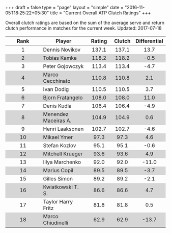 +++
draft = false
type = "page" 
layout = "simple"
date = "2016-11-05T18:25:22+05:30"
title = "Current Overall ATP Clutch Ratings"
+++


Overall clutch ratings are based on the sum of the average serve and return clutch performance in matches for the current week. Updated: 2017-07-18


<table class='gmisc_table' style='border-collapse: collapse; margin-top: 1em; margin-bottom: 1em;' >
<thead>
<tr>
<th style='border-bottom: 1px solid grey; border-top: 2px solid grey; text-align: center;'>Rank</th>
<th style='border-bottom: 1px solid grey; border-top: 2px solid grey; text-align: center;'>Player</th>
<th style='border-bottom: 1px solid grey; border-top: 2px solid grey; text-align: center;'>Rating</th>
<th style='border-bottom: 1px solid grey; border-top: 2px solid grey; text-align: center;'>Clutch</th>
<th style='border-bottom: 1px solid grey; border-top: 2px solid grey; text-align: center;'>Differential</th>
</tr>
</thead>
<tbody>
<tr>
<td style='width:40%; text-align: center;'>1</td>
<td style='width:40%; text-align: left;'>Dennis Novikov</td>
<td style='width:40%; text-align: center;'>137.1</td>
<td style='width:40%; text-align: center;'>137.1</td>
<td style='width:40%; text-align: center;'>13.7</td>
</tr>
<tr style='background-color: #d6d6d6;'>
<td style='width:40%; background-color: #d6d6d6; text-align: center;'>2</td>
<td style='width:40%; background-color: #d6d6d6; text-align: left;'>Tobias Kamke</td>
<td style='width:40%; background-color: #d6d6d6; text-align: center;'>118.2</td>
<td style='width:40%; background-color: #d6d6d6; text-align: center;'>118.2</td>
<td style='width:40%; background-color: #d6d6d6; text-align: center;'>-0.5</td>
</tr>
<tr>
<td style='width:40%; text-align: center;'>3</td>
<td style='width:40%; text-align: left;'>Peter Gojowczyk</td>
<td style='width:40%; text-align: center;'>113.4</td>
<td style='width:40%; text-align: center;'>113.4</td>
<td style='width:40%; text-align: center;'>-4.7</td>
</tr>
<tr style='background-color: #d6d6d6;'>
<td style='width:40%; background-color: #d6d6d6; text-align: center;'>4</td>
<td style='width:40%; background-color: #d6d6d6; text-align: left;'>Marco Cecchinato</td>
<td style='width:40%; background-color: #d6d6d6; text-align: center;'>110.8</td>
<td style='width:40%; background-color: #d6d6d6; text-align: center;'>110.8</td>
<td style='width:40%; background-color: #d6d6d6; text-align: center;'>2.1</td>
</tr>
<tr>
<td style='width:40%; text-align: center;'>5</td>
<td style='width:40%; text-align: left;'>Ivan Dodig</td>
<td style='width:40%; text-align: center;'>110.5</td>
<td style='width:40%; text-align: center;'>110.5</td>
<td style='width:40%; text-align: center;'>3.7</td>
</tr>
<tr style='background-color: #d6d6d6;'>
<td style='width:40%; background-color: #d6d6d6; text-align: center;'>6</td>
<td style='width:40%; background-color: #d6d6d6; text-align: left;'>Bjorn Fratangelo</td>
<td style='width:40%; background-color: #d6d6d6; text-align: center;'>108.0</td>
<td style='width:40%; background-color: #d6d6d6; text-align: center;'>108.0</td>
<td style='width:40%; background-color: #d6d6d6; text-align: center;'>11.0</td>
</tr>
<tr>
<td style='width:40%; text-align: center;'>7</td>
<td style='width:40%; text-align: left;'>Denis Kudla</td>
<td style='width:40%; text-align: center;'>106.4</td>
<td style='width:40%; text-align: center;'>106.4</td>
<td style='width:40%; text-align: center;'>-4.9</td>
</tr>
<tr style='background-color: #d6d6d6;'>
<td style='width:40%; background-color: #d6d6d6; text-align: center;'>8</td>
<td style='width:40%; background-color: #d6d6d6; text-align: left;'>Menendez Maceiras A.</td>
<td style='width:40%; background-color: #d6d6d6; text-align: center;'>104.9</td>
<td style='width:40%; background-color: #d6d6d6; text-align: center;'>104.9</td>
<td style='width:40%; background-color: #d6d6d6; text-align: center;'>0.6</td>
</tr>
<tr>
<td style='width:40%; text-align: center;'>9</td>
<td style='width:40%; text-align: left;'>Henri Laaksonen</td>
<td style='width:40%; text-align: center;'>102.7</td>
<td style='width:40%; text-align: center;'>102.7</td>
<td style='width:40%; text-align: center;'>-4.6</td>
</tr>
<tr style='background-color: #d6d6d6;'>
<td style='width:40%; background-color: #d6d6d6; text-align: center;'>10</td>
<td style='width:40%; background-color: #d6d6d6; text-align: left;'>Mikael Ymer</td>
<td style='width:40%; background-color: #d6d6d6; text-align: center;'>97.3</td>
<td style='width:40%; background-color: #d6d6d6; text-align: center;'>97.3</td>
<td style='width:40%; background-color: #d6d6d6; text-align: center;'>4.6</td>
</tr>
<tr>
<td style='width:40%; text-align: center;'>11</td>
<td style='width:40%; text-align: left;'>Stefan Kozlov</td>
<td style='width:40%; text-align: center;'>95.1</td>
<td style='width:40%; text-align: center;'>95.1</td>
<td style='width:40%; text-align: center;'>-0.6</td>
</tr>
<tr style='background-color: #d6d6d6;'>
<td style='width:40%; background-color: #d6d6d6; text-align: center;'>12</td>
<td style='width:40%; background-color: #d6d6d6; text-align: left;'>Mitchell Krueger</td>
<td style='width:40%; background-color: #d6d6d6; text-align: center;'>93.6</td>
<td style='width:40%; background-color: #d6d6d6; text-align: center;'>93.6</td>
<td style='width:40%; background-color: #d6d6d6; text-align: center;'>4.9</td>
</tr>
<tr>
<td style='width:40%; text-align: center;'>13</td>
<td style='width:40%; text-align: left;'>Illya Marchenko</td>
<td style='width:40%; text-align: center;'>92.0</td>
<td style='width:40%; text-align: center;'>92.0</td>
<td style='width:40%; text-align: center;'>-11.0</td>
</tr>
<tr style='background-color: #d6d6d6;'>
<td style='width:40%; background-color: #d6d6d6; text-align: center;'>14</td>
<td style='width:40%; background-color: #d6d6d6; text-align: left;'>Marius Copil</td>
<td style='width:40%; background-color: #d6d6d6; text-align: center;'>89.5</td>
<td style='width:40%; background-color: #d6d6d6; text-align: center;'>89.5</td>
<td style='width:40%; background-color: #d6d6d6; text-align: center;'>-3.7</td>
</tr>
<tr>
<td style='width:40%; text-align: center;'>15</td>
<td style='width:40%; text-align: left;'>Gilles Simon</td>
<td style='width:40%; text-align: center;'>89.2</td>
<td style='width:40%; text-align: center;'>89.2</td>
<td style='width:40%; text-align: center;'>-2.1</td>
</tr>
<tr style='background-color: #d6d6d6;'>
<td style='width:40%; background-color: #d6d6d6; text-align: center;'>16</td>
<td style='width:40%; background-color: #d6d6d6; text-align: left;'>Kwiatkowski T. S.</td>
<td style='width:40%; background-color: #d6d6d6; text-align: center;'>86.6</td>
<td style='width:40%; background-color: #d6d6d6; text-align: center;'>86.6</td>
<td style='width:40%; background-color: #d6d6d6; text-align: center;'>4.7</td>
</tr>
<tr>
<td style='width:40%; text-align: center;'>17</td>
<td style='width:40%; text-align: left;'>Taylor Harry Fritz</td>
<td style='width:40%; text-align: center;'>81.8</td>
<td style='width:40%; text-align: center;'>81.8</td>
<td style='width:40%; text-align: center;'>0.5</td>
</tr>
<tr style='background-color: #d6d6d6;'>
<td style='width:40%; background-color: #d6d6d6; border-bottom: 2px solid grey; text-align: center;'>18</td>
<td style='width:40%; background-color: #d6d6d6; border-bottom: 2px solid grey; text-align: left;'>Marco Chiudinelli</td>
<td style='width:40%; background-color: #d6d6d6; border-bottom: 2px solid grey; text-align: center;'>62.9</td>
<td style='width:40%; background-color: #d6d6d6; border-bottom: 2px solid grey; text-align: center;'>62.9</td>
<td style='width:40%; background-color: #d6d6d6; border-bottom: 2px solid grey; text-align: center;'>-13.7</td>
</tr>
</tbody>
</table>
